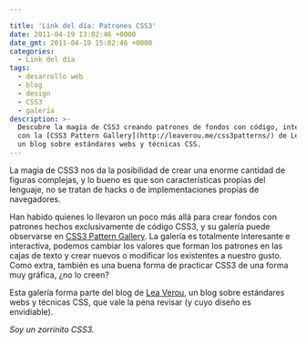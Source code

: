 ```yaml
---

title: 'Link del día: Patrones CSS3'
date: 2011-04-19 13:02:46 +0000
date_gmt: 2011-04-19 15:02:46 +0000
categories:
  - Link del día
tags:
  - desarrollo web
  - blog
  - design
  - CSS3
  - galería
description: >-
  Descubre la magia de CSS3 creando patrones de fondos con código, interactúa
  con la [CSS3 Pattern Gallery](http://leaverou.me/css3patterns/) de Lea Verou,
  un blog sobre estándares webs y técnicas CSS.
---
```




La magia de CSS3 nos da la posibilidad de crear una enorme cantidad de figuras complejas, y lo bueno es que son características propias del lenguaje, no se tratan de hacks o de implementaciones propias de navegadores.

Han habido quienes lo llevaron un poco más allá para crear fondos con patrones hechos exclusivamente de código CSS3, y su galería puede observarse en [CSS3 Pattern Gallery](http://leaverou.me/css3patterns/). La galería es totalmente interesante e interactiva, podemos cambiar los valores que forman los patrones en las cajas de texto y crear nuevos o modificar los existentes a nuestro gusto. Como extra, también es una buena forma de practicar CSS3 de una forma muy gráfica,  ¿no lo creen?

Esta galería forma parte del blog de [Lea Verou](http://leaverou.me/), un blog sobre estándares webs y técnicas CSS, que vale la pena revisar (y cuyo diseño es envidiable).

_Soy un zorrinito CSS3._
